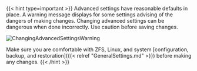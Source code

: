 &NewLine;

{{< hint type=important >}}
Advanced settings have reasonable defaults in place. A warning message displays for some settings advising of the dangers of making changes.
Changing advanced settings can be dangerous when done incorrectly. Use caution before saving changes.

![ChangingAdvancedSettingsWarning](/images/SCALE/22.12/ChangingAdvancedSettingsWarning.png "Changing Advanced Settings Warning")

Make sure you are comfortable with ZFS, Linux, and system [configuration, backup, and restoration]({{< relref "GeneralSettings.md" >}}) before making any changes.
{{< /hint >}}
